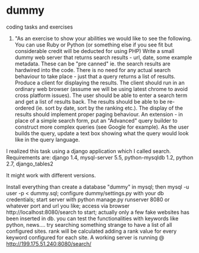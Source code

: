dummy
=====

coding tasks and exercises

1) "As an exercise to show your abilities we would like to see the following. 
You can use Ruby or Python (or something else if you see fit but considerable credit will be deducted for using PHP)
Write a small dummy web server that returns search results - url, date, some example metadata. 
These can be "pre canned" ie. the search results are hardwired into the code. 
There is no need for any actual search behaviour to take place - just that a query returns a list of results.
Produce a client for displaying the results. 
The client should run in an ordinary web browser (assume we will be using latest chrome to avoid cross platform issues). 
The user should be able to enter a search term and get a list of results back. 
The results should be able to be re-ordered (ie. sort by date, sort by the ranking etc.). 
The display of the results should implement proper paging behaviour. 
An extension - in place of a simple search form, put an "Advanced" query builder to construct more complex queries 
(see Google for example). 
As the user builds the query, update a text box showing what the query would look like in the query language.

I realized this task using a django application which I called search.
Requirements are:
django 1.4,
mysql-server 5.5,
python-mysqldb 1.2,
python 2.7,
django_tables2

It might work with different versions.

Install everything than create a database "dummy" in mysql; 
then mysql -u user -p < dummy.sql; 
configure dummy/settings.py with your db credentials; 
start server with python manage.py runserver 8080 or whatever port and url you like; 
access via browser http://localhost:8080/search to start; 
actually only a few fake websites has been inserted in db. 
you can test the functionalities with keywords like python, news.... 
try searching something strange to have a list of all configured sites. 
rank will be calculated adding a rank value for every keyword configured for each site. 
A working server is running @ http://199.175.51.240:8080/search/ 
